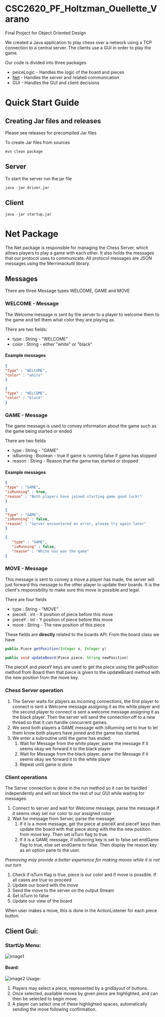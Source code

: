 # CSC2620_PF_Holtzman_Ouellette_Varano
Final Project  for Object Oriented Design

We created a Java application to play chess over a network using a TCP connection to a central server. The clients use a GUI
in order to play the game.

Our code is divided into three packages
- peiceLogic - Handles the logic of the board and pieces
- [Net](#net-package) - Handles the server and related communication
- GUI - Handles the GUI and client decisions 

# Quick Start Guide
## Creating Jar files and releases
Please see releases for precompiled Jar files

To create Jar files from sources
```shell
mvn clean package 
```
## Server
To start the server run the jar file

```Shell
java -jar driver.jar
```

## Client 
````Shell
java -jar startup.jar
````
# Net Package
The Net package is responsible for managing the Chess Server, which allows players to play a game with each other. It also holds the messages that our protocol uses to communicate. All protocol messages are JSON messages using the Merrimackutil library. 

## Messages
There are three Message types WELCOME, GAME and MOVE

### WELCOME - Message
The Welcome message is sent by the server to a player to welcome them to the game and tell them what color they are playing as.

There are two fields:

- type : String - "WELCOME"
- color : String - either "white" or "black"

#### Example messages
```JSON
{
"type" : "WELCOME",
"color" : "white"
}
```
```JSON
{
"type" : "WELCOME",
"color" : "black"
}
```

### GAME - Message
The game message is used to convey information about the game such as the game being started or ended

There are two fields
- type : String - "GAME"
- isRunning : Boolean - true if game is running false if game has stopped
- reason : String - Reason that the game has started or stopped

#### Example messages
```JSON
{
"type" : "GAME",
"isRunning" : true,
"reason" : "Both players have joined starting game good luck!"
}
```
```JSON
{
"type" : "GAME",
"isRunning" : false,
"reason" : "Server encountered an error, please try again later"
}
```
```JSON
{
   "type" : "GAME",
   "isRunning" : false,
   "reason" : "White has won the game"
}
```

### MOVE - Message
This message is sent to convey a move a player has made, the server will just forward this message to the other player to update their boards. It is the client's responsibility to make sure this move is possible and legal. 

There are four fields
- type : String - "MOVE"
- pieceX : int - X position of piece before this move
- pieceY : int - Y position of piece before this move
- move : String - The new position of this piece 

These fields are **directly** related to the boards API. From the board class we have 
```java
public Piece getPosition(Integer x, Integer y)

public void updateBoard(Piece piece, String newPosition)
```

The pieceX and pieceY keys are used to get the piece using the getPosition method from Board then that piece is given to the updateBoard method with the new position from the move key. 

### Chess Server operation
1. The Server waits for players as incoming connections, the first player to connect is sent a Welcome message assigning it as the white player and the second player to connect is sent a welcome message assigning it as the black player. Then the server will send the connection off to a new thread so that it can handle concurrent games.
2. We send both players a GAME message with isRunning set to true to let them know both players have joined and the game has started.
3. We enter a subroutine until the game has ended:
    1. Wait for Message from the white player, parse the message if it seems okay we forward it to the black player
    2. Wait for Message from the black player, parse the Message if it seems okay we forward it to the white player
    3. Repeat until game is done

### Client operations 
The Server connection is done in the run method so it can be handled independently and will not block the rest of our GUI while waiting for messages.

1. Connect to server and wait for Welcome message, parse the message if it seems okay set our color to our assigned color
2. Wait for message from Server, parse the message:
    1. If it is a move message, get the piece at pieceX and pieceY keys then update the board with that piece along with the the new position from move key. Then set isTurn flag to true.
    2. If it is a GAME message, if isRunning key is set to false set endGame flag to true, else set endGame to false. Then display the reason key as an option pane to the user.

*Premoving may provide a better experience for making moves while it is not our turn*
1. Check if isTurn flag is true, piece is our color and if move is possible. If all cases are true so proceed
2. Update our board with the move
3. Send the move to the server on the output Stream
4. Set isTurn to false
5. Update our view of the board

When user makes a move, this is done in the ActionListener for each piece button.

## Client Gui: 

### StartUp Menu:

![image1](https://github.com/vern3432/CSC2620_PF_Holtzman_Ouellette_Varano/assets/111017456/1bbd1ce7-c185-4027-8ec9-e664e44b098f)

#### Board:

![image2](https://github.com/vern3432/CSC2620_PF_Holtzman_Ouellette_Varano/assets/111017456/cb331cb1-265b-4e6c-8fa1-e7f626897ce2)
Usage:
1. Players may select a piece, represented by a gridlayout of buttons. 
2. Once selected, available moves by given piece are highlighted, and can then be selected to begin move.
3. A player can select one of these highlighted spaces, automatically sending the move following  confirmation. 


